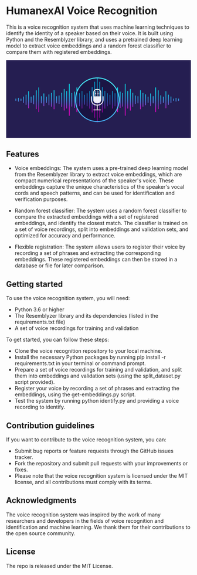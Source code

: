 # HumanexAI Voice Recognition
This is a voice recognition system that uses machine learning techniques to identify the identity of a speaker based on their voice. It is built using Python and the Resemblyzer library, and uses a pretrained deep learning model to extract voice embeddings and a random forest classifier to compare them with registered embeddings.


![repo-cover](repo-cover.jpg)

## Features

* Voice embeddings: The system uses a pre-trained deep learning model from the Resemblyzer library to extract voice embeddings, which are compact numerical representations of the speaker's voice. These embeddings capture the unique characteristics of the speaker's vocal cords and speech patterns, and can be used for identification and verification purposes.

* Random forest classifier: The system uses a random forest classifier to compare the extracted embeddings with a set of registered embeddings, and identify the closest match. The classifier is trained on a set of voice recordings, split into embeddings and validation sets, and optimized for accuracy and performance.

* Flexible registration: The system allows users to register their voice by recording a set of phrases and extracting the corresponding embeddings. These registered embeddings can then be stored in a database or file for later comparison.

## Getting started

To use the voice recognition system, you will need:

* Python 3.6 or higher
* The Resemblyzer library and its dependencies (listed in the requirements.txt file)
* A set of voice recordings for training and validation

To get started, you can follow these steps:

* Clone the voice recognition repository to your local machine.
* Install the necessary Python packages by running pip install -r requirements.txt in your terminal or command prompt.
* Prepare a set of voice recordings for training and validation, and split them into embeddings and validation sets (using the split_dataset.py script provided).
* Register your voice by recording a set of phrases and extracting the embeddings, using the get-embeddings.py script.
* Test the system by running python identify.py and providing a voice recording to identify.

## Contribution guidelines
If you want to contribute to the voice recognition system, you can:

* Submit bug reports or feature requests through the GitHub issues tracker.
* Fork the repository and submit pull requests with your improvements or fixes.
* Please note that the voice recognition system is licensed under the MIT license, and all contributions must comply with its terms.

## Acknowledgments
The voice recognition system was inspired by the work of many researchers and developers in the fields of voice recognition and identification and machine learning. We thank them for their contributions to the open source community.

## License
The repo is released under the MIT License.
